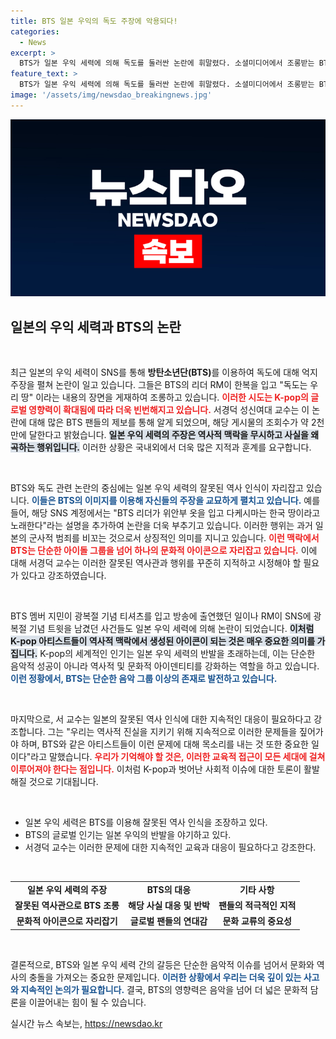 ```yaml
---
title: BTS 일본 우익의 독도 주장에 악용되다!
categories:
  - News
excerpt: >
  BTS가 일본 우익 세력에 의해 독도를 둘러싼 논란에 휘말렸다. 소셜미디어에서 조롱받는 BTS의 모습에 팬들과 전문가들이 반발하며 역사 왜곡에 대한 경각심을 촉구하고 있다.
feature_text: >
  BTS가 일본 우익 세력에 의해 독도를 둘러싼 논란에 휘말렸다. 소셜미디어에서 조롱받는 BTS의 모습에 팬들과 전문가들이 반발하며 역사 왜곡에 대한 경각심을 촉구하고 있다.
image: '/assets/img/newsdao_breakingnews.jpg'
---
```


<p><img src="/assets/img/newsdao_breakingnews.jpg" alt="cryptoinkorea 속보" /></p>

<h2 data-ke-size="size26">일본의 우익 세력과 BTS의 논란</h2>

<p data-ke-size="size16">&nbsp;</p>

<p>최근 일본의 우익 세력이 SNS를 통해 <b>방탄소년단(BTS)</b>를 이용하여 독도에 대해 억지 주장을 펼쳐 논란이 일고 있습니다. 그들은 BTS의 리더 RM이 한복을 입고 "독도는 우리 땅" 이라는 내용의 장면을 게재하여 조롱하고 있습니다. <b><span style="color: #ee2323;">이러한 시도는 K-pop의 글로벌 영향력이 확대됨에 따라 더욱 빈번해지고 있습니다.</span></b> 서경덕 성신여대 교수는 이 논란에 대해 많은 BTS 팬들의 제보를 통해 알게 되었으며, 해당 게시물의 조회수가 약 2천만에 달한다고 밝혔습니다. <b><span style="background-color: #21538527;">일본 우익 세력의 주장은 역사적 맥락을 무시하고 사실을 왜곡하는 행위입니다.</span></b> 이러한 상황은 국내외에서 더욱 많은 지적과 훈계를 요구합니다.</p>

<p data-ke-size="size16">&nbsp;</p>

<p>BTS와 독도 관련 논란의 중심에는 일본 우익 세력의 잘못된 역사 인식이 자리잡고 있습니다. <b><span style="color: #1a5490;">이들은 BTS의 이미지를 이용해 자신들의 주장을 교묘하게 펼치고 있습니다.</span></b> 예를 들어, 해당 SNS 계정에서는 "BTS 리더가 위안부 옷을 입고 다케시마는 한국 땅이라고 노래한다"라는 설명을 추가하여 논란을 더욱 부추기고 있습니다. 이러한 행위는 과거 일본의 군사적 범죄를 비꼬는 것으로서 상징적인 의미를 지니고 있습니다. <b><span style="color: #ee2323;">이런 맥락에서 BTS는 단순한 아이돌 그룹을 넘어 하나의 문화적 아이콘으로 자리잡고 있습니다.</span></b> 이에 대해 서경덕 교수는 이러한 잘못된 역사관과 행위를 꾸준히 지적하고 시정해야 할 필요가 있다고 강조하였습니다.</p>

<p data-ke-size="size16">&nbsp;</p>

<p>BTS 멤버 지민이 광복절 기념 티셔츠를 입고 방송에 출연했던 일이나 RM이 SNS에 광복절 기념 트윗을 남겼던 사건들도 일본 우익 세력에 의해 논란이 되었습니다. <b><span style="background-color: #21538527;">이처럼 K-pop 아티스트들이 역사적 맥락에서 생성된 아이콘이 되는 것은 매우 중요한 의미를 가집니다.</span></b> K-pop의 세계적인 인기는 일본 우익 세력의 반발을 초래하는데, 이는 단순한 음악적 성공이 아니라 역사적 및 문화적 아이덴티티를 강화하는 역할을 하고 있습니다. <b><span style="color: #1a5490;">이런 정황에서, BTS는 단순한 음악 그룹 이상의 존재로 발전하고 있습니다.</span></b></p>

<p data-ke-size="size16">&nbsp;</p>

<p>마지막으로, 서 교수는 일본의 잘못된 역사 인식에 대한 지속적인 대응이 필요하다고 강조합니다. 그는 "우리는 역사적 진실을 지키기 위해 지속적으로 이러한 문제들을 짚어가야 하며, BTS와 같은 아티스트들이 이런 문제에 대해 목소리를 내는 것 또한 중요한 일이다"라고 말했습니다. <b><span style="color: #ee2323;">우리가 기억해야 할 것은, 이러한 교육적 접근이 모든 세대에 걸쳐 이루어져야 한다는 점입니다.</span></b> 이처럼 K-pop과 벗어난 사회적 이슈에 대한 토론이 활발해질 것으로 기대됩니다.</p>

<p data-ke-size="size16">&nbsp;</p>

<ul>
    <li>일본 우익 세력은 BTS를 이용해 잘못된 역사 인식을 조장하고 있다.</li>
    <li>BTS의 글로벌 인기는 일본 우익의 반발을 야기하고 있다.</li>
    <li>서경덕 교수는 이러한 문제에 대한 지속적인 교육과 대응이 필요하다고 강조한다.</li>
</ul>

<p data-ke-size="size16">&nbsp;</p>

<table style="width: 100%;">
    <tr>
        <td style="text-align: center; height: 17px;"><b>일본 우익 세력의 주장</b></td>
        <td style="text-align: center; height: 17px;"><b>BTS의 대응</b></td>
        <td style="text-align: center; height: 17px;"><b>기타 사항</b></td>
    </tr>
    <tr>
        <td style="text-align: center; height: 17px;"><b>잘못된 역사관으로 BTS 조롱</b></td>
        <td style="text-align: center; height: 17px;"><b>해당 사실 대응 및 반박</b></td>
        <td style="text-align: center; height: 17px;"><b>팬들의 적극적인 지적</b></td>
    </tr>
    <tr>
        <td style="text-align: center; height: 17px;"><b>문화적 아이콘으로 자리잡기</b></td>
        <td style="text-align: center; height: 17px;"><b>글로벌 팬들의 연대감</b></td>
        <td style="text-align: center; height: 17px;"><b>문화 교류의 중요성</b></td>
    </tr>
</table>

<p data-ke-size="size16">&nbsp;</p>

<p>결론적으로, BTS와 일본 우익 세력 간의 갈등은 단순한 음악적 이슈를 넘어서 문화와 역사의 충돌을 가져오는 중요한 문제입니다. <b><span style="color: #1a5490;">이러한 상황에서 우리는 더욱 깊이 있는 사고와 지속적인 논의가 필요합니다.</span></b> 결국, BTS의 영향력은 음악을 넘어 더 넓은 문화적 담론을 이끌어내는 힘이 될 수 있습니다.</p>
실시간 뉴스 속보는, <a href="https://newsdao.kr" rel="dofollow">https://newsdao.kr</a>


